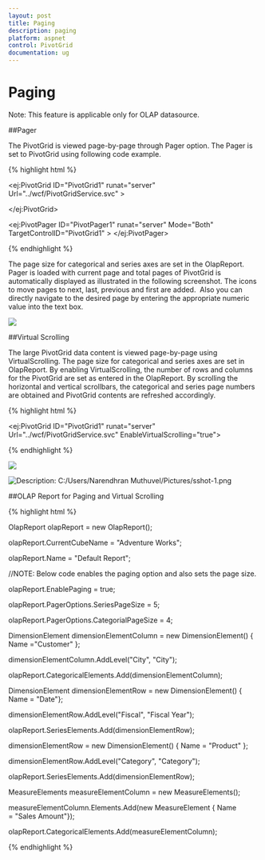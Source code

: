 ```yaml
---
layout: post
title: Paging
description: paging
platform: aspnet
control: PivotGrid
documentation: ug
---
```


# Paging



Note: This feature is applicable only for OLAP datasource.

##Pager

The PivotGrid is viewed page-by-page through Pager option. The Pager is set to PivotGrid using following code example.


{% highlight html %}


<ej:PivotGrid ID="PivotGrid1" runat="server" Url="../wcf/PivotGridService.svc"  >

</ej:PivotGrid>

<ej:PivotPager ID="PivotPager1" runat="server"  Mode="Both" TargetControlID="PivotGrid1" > </ej:PivotPager>

{% endhighlight %}


The page size for categorical and series axes are set in the OlapReport. Pager is loaded with current page and total pages of PivotGrid is automatically displayed as illustrated in the following screenshot. The icons to move pages to next, last, previous and first are added.  Also you can directly navigate to the desired page by entering the appropriate numeric value into the text box.



 ![](Paging_images/Paging_img1.png) 



##Virtual Scrolling

The large PivotGrid data content is viewed page-by-page using VirtualScrolling. The page size for categorical and series axes are set in OlapReport. By enabling VirtualScrolling, the number of rows and columns for the PivotGrid are set as entered in the OlapReport. By scrolling the horizontal and vertical scrollbars, the categorical and series page numbers are obtained and PivotGrid contents are refreshed accordingly.

{% highlight html %}


<ej:PivotGrid ID="PivotGrid1" runat="server" Url="../wcf/PivotGridService.svc"  EnableVirtualScrolling="true">

{% endhighlight %}

 ![](Paging_images/Paging_img2.png) 





 ![Description: C:/Users/Narendhran Muthuvel/Pictures/sshot-1.png](Paging_images/Paging_img3.png)



##OLAP Report for Paging and Virtual Scrolling

{% highlight html %}




OlapReport olapReport = new OlapReport();

olapReport.CurrentCubeName = "Adventure Works";

olapReport.Name = "Default Report";



//NOTE: Below code enables the paging option and also sets the page size.

olapReport.EnablePaging = true;

olapReport.PagerOptions.SeriesPageSize = 5;

olapReport.PagerOptions.CategorialPageSize = 4;



DimensionElement dimensionElementColumn = new DimensionElement() { Name ="Customer" };

dimensionElementColumn.AddLevel("City", "City");

olapReport.CategoricalElements.Add(dimensionElementColumn);



DimensionElement dimensionElementRow = new DimensionElement() { Name = "Date"};

dimensionElementRow.AddLevel("Fiscal", "Fiscal Year");

olapReport.SeriesElements.Add(dimensionElementRow);



dimensionElementRow = new DimensionElement() { Name = "Product" };

dimensionElementRow.AddLevel("Category", "Category");

olapReport.SeriesElements.Add(dimensionElementRow);



MeasureElements measureElementColumn = new MeasureElements();

measureElementColumn.Elements.Add(new MeasureElement { Name = "Sales Amount"});

olapReport.CategoricalElements.Add(measureElementColumn);


{% endhighlight %}


